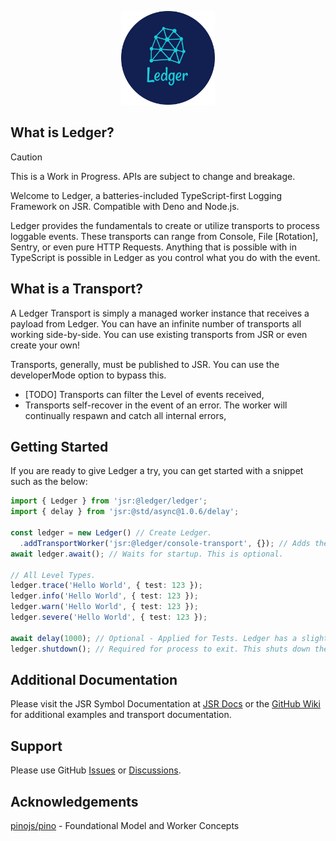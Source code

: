 <p align="center">
  <img style="border-radius=50%" height="150" src="./.github/asset/cover_base.png">
</p>

## What is Ledger?

> [!CAUTION]
> This is a Work in Progress. APIs are subject to change and breakage.

Welcome to Ledger, a batteries-included TypeScript-first Logging Framework on JSR. Compatible with Deno and Node.js.

Ledger provides the fundamentals to create or utilize transports to process loggable events. These transports can range from Console, File [Rotation], Sentry, or even pure HTTP Requests. Anything that is possible with in TypeScript is possible in Ledger as you control what you do with the event.

## What is a Transport?

A Ledger Transport is simply a managed worker instance that receives a payload from Ledger. You can have an infinite number of transports all working side-by-side. You can use existing transports from JSR or even create your own!

Transports, generally, must be published to JSR. You can use the developerMode option to bypass this.

- [TODO] Transports can filter the Level of events received,
- Transports self-recover in the event of an error. The worker will continually respawn and catch all internal errors,

## Getting Started

If you are ready to give Ledger a try, you can get started with a snippet such as the below:

```ts
import { Ledger } from 'jsr:@ledger/ledger';
import { delay } from 'jsr:@std/async@1.0.6/delay';

const ledger = new Ledger() // Create Ledger.
  .addTransportWorker('jsr:@ledger/console-transport', {}); // Adds the default Console Transport.
await ledger.await(); // Waits for startup. This is optional.

// All Level Types.
ledger.trace('Hello World', { test: 123 });
ledger.info('Hello World', { test: 123 });
ledger.warn('Hello World', { test: 123 });
ledger.severe('Hello World', { test: 123 });

await delay(1000); // Optional - Applied for Tests. Ledger has a slight delay in logging.
ledger.shutdown(); // Required for process to exit. This shuts down the workers and auto recover process.
```

## Additional Documentation

Please visit the JSR Symbol Documentation at [JSR Docs](https://jsr.io/@ledger/ledger/doc) or the [GitHub Wiki](https://github.com/TSLedger/ledger/wiki) for additional examples and transport documentation.

## Support

Please use GitHub [Issues](https://github.com/TSLedger/ledger/issues) or [Discussions](https://github.com/TSLedger/ledger/discussions).

## Acknowledgements

[pinojs/pino](https://github.com/pinojs/pino) - Foundational Model and Worker Concepts
